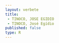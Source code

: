 ```yaml
---
layout: verbete
title:
 - TINOCO, JOSE EGIDIO
 - TINOCO, José Egídio
published: false
type: R
---
```


